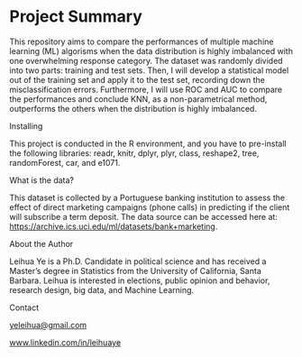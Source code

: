 # Project Summary

This repository aims to compare the performances of multiple machine learning (ML) algorisms when the data distribution is highly imbalanced with one overwhelming response category. The dataset was randomly divided into two parts: training and test sets. Then, I will develop a statistical model out of the training set and apply it to the test set, recording down the misclassification errors. Furthermore, I will use ROC and AUC to compare the performances and conclude KNN, as a non-parametrical method, outperforms the others when the distribution is highly imbalanced. 

Installing

This project is conducted in the R environment, and you have to pre-install the following libraries: readr, knitr, dplyr, plyr, class, reshape2, tree, randomForest, car, and e1071.

What is the data?

This dataset is collected by a Portuguese banking institution to assess the effect of direct marketing campaigns (phone calls) in predicting if the client will subscribe a term deposit. The data source can be accessed here at: https://archive.ics.uci.edu/ml/datasets/bank+marketing.

About the Author

Leihua Ye is a Ph.D. Candidate in political science and has received a Master’s degree in Statistics from the University of California, Santa Barbara. Leihua is interested in elections, public opinion and behavior, research design, big data, and Machine Learning.

Contact

yeleihua@gmail.com

www.linkedin.com/in/leihuaye

